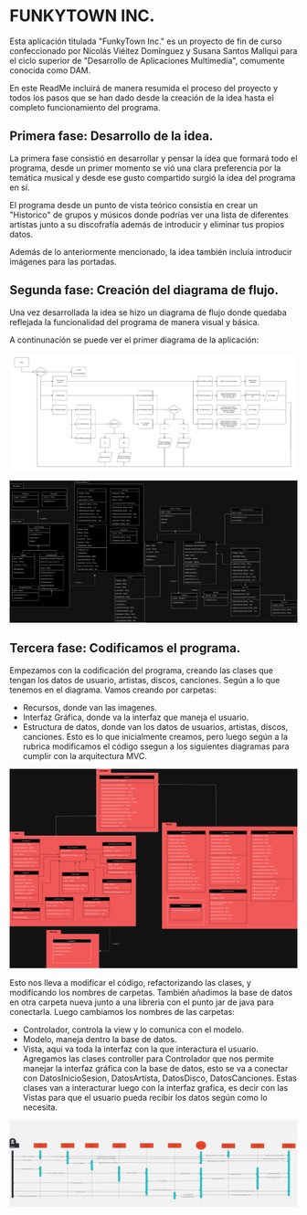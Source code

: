 # FUNKYTOWN INC.
Esta aplicación titulada "FunkyTown Inc." es un proyecto de fin de curso confeccionado por Nicolás Viéitez Domínguez y Susana Santos Mallqui para el ciclo superior de "Desarrollo de Aplicaciones Multimedia", comumente conocida como DAM.

En este ReadMe incluirá de manera resumida el proceso del proyecto y todos los pasos que se han dado desde la creación de la idea hasta el completo funcionamiento del programa.

## Primera fase: Desarrollo de la idea.
La primera fase consistió en desarrollar y pensar la idea que formará todo el programa, desde un primer momento se vió una clara preferencia por la temática musical y desde ese gusto compartido surgió la idea del programa en sí.

El programa desde un punto de vista teórico consistía en crear un "Historico" de grupos y músicos donde podrías ver una lista de diferentes artistas junto a su discofrafía además de introducir y eliminar tus propios datos.

Además de lo anteriormente mencionado, la idea también incluía introducir imágenes para las portadas.

## Segunda fase: Creación del diagrama de flujo.
Una vez desarrollada la idea se hizo un diagrama de flujo donde quedaba reflejada la funcionalidad del programa de manera visual y básica.

A continunación se puede ver el primer diagrama de la aplicación:

![El primer diagrama de flujo de nuestra aplicación](Readme/DiagramaDeFlujo1.png)



![El diagrama de clases inicial de nuestra apliación](Readme/DiagramaDeClasesProyectoDam1.drawio.png)


## Tercera fase: Codificamos el programa.
Empezamos con la codificación del programa, creando las clases que tengan los datos de usuario, artistas, discos, canciones. Según a lo que tenemos en el diagrama. Vamos creando por carpetas: 
  - Recursos, donde van las imagenes.
  - Interfaz Gráfica, donde va la interfaz que maneja el usuario.
  - Estructura de datos, donde van los datos de usuarios, artistas, discos, canciones.
Esto es lo que inicialmente creamos, pero luego según a la rubrica modificamos el código ssegun a los siguientes diagramas para cumplir con la arquitectura MVC.


![El segundo diagrama de clases inicial de nuestra apliación](Readme/DiagramaDeClases.png)



Esto nos lleva a modificar el código, refactorizando las clases, y modificando los nombres de carpetas. También añadimos la base de datos en otra carpeta nueva junto a una libreria con el punto jar de java para conectarla. Luego cambiamos los nombres de las carpetas:
  - Controlador, controla la view y lo comunica con el modelo.
  - Modelo, maneja dentro la base de datos.
  - Vista, aqui va toda la interfaz con la que interactura el usuario.
Agregamos las clases controller para Controlador que nos permite manejar la interfaz gráfica con la base de datos, esto se va a conectar con DatosInicioSesion, DatosArtista, DatosDisco, DatosCanciones. Estas clases van a interacturar luego con la interfaz grafica, es decir con las Vistas para que el usuario pueda recibir los datos según como lo necesita.


![El diagrama de secuencia de nuestra aplicación](Readme/DiagramaSecuencial.jpg)






